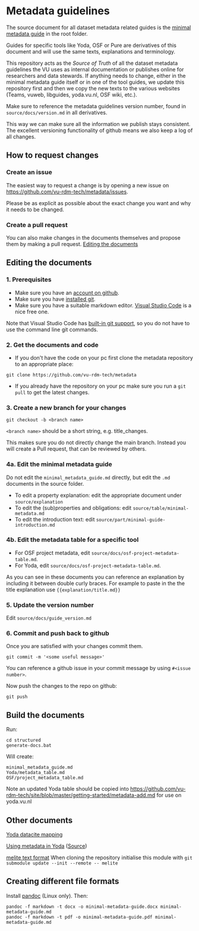 # Metadata guidelines

The source document for all dataset metadata related guides is the 
[minimal metadata guide](minimal_metadata_guide.md) in the root folder.

Guides for specific tools like Yoda, OSF or Pure are derivatives of this document and will use the same texts, explanations
and terminology.

This repository acts as the _Source of Truth_ of all the dataset metadata guidelines the VU uses as internal 
documentation or publishes online for researchers and data stewards. If anything needs to change, 
either in the minimal metadata guide itself or in one of the tool guides, we update this repository first and 
then we copy the new texts to the various websites (Teams, vuweb, libguides, 
yoda.vu.nl, OSF wiki, etc.). 

Make sure to reference the metadata guidelines version number, found in `source/docs/version.md` 
in all derivatives. 

This way we can make sure all the information we publish stays consistent. The
excellent versioning functionality of github means we also keep a log of all changes.
## How to request changes
### Create an issue
The easiest way to request a change is by opening a new issue on https://github.com/vu-rdm-tech/metadata/issues.

Please be as explicit as possible about the exact change you want and why it needs to be changed.
### Create a pull request
You can also make changes in the documents themselves and propose them by making a pull request. [Editing the documents](#editing-the-documents)
## Editing the documents
### 1. Prerequisites
- Make sure you have an [account on github](https://github.com/signup?ref_cta=Sign+up&ref_loc=header+logged+out&ref_page=%2F&source=header-home).
- Make sure you have [installed git](https://git-scm.com/book/en/v2/Getting-Started-Installing-Git).
- Make sure you have a suitable markdown editor. [Visual Studio Code](https://code.visualstudio.com/) is a nice free one.

Note that Visual Studio Code has [built-in git support](https://code.visualstudio.com/docs/editor/versioncontrol), so you do not have to use the command line git commands.

### 2. Get the documents and code
- If you don't have the code on your pc first clone the metadata repository to an appropriate place:
```
git clone https://github.com/vu-rdm-tech/metadata
```
- If you already have the repository on your pc make sure you run a `git pull` to get the latest changes.
### 3. Create a new branch for your changes
```
git checkout -b <branch name>
```
`<branch name>` should be a short string, e.g. title_changes.

This makes sure you do not directly change the main branch. Instead you will create a Pull request, that can be 
reviewed by others.
### 4a. Edit the minimal metadata guide
Do not edit the `minimal_metadata_guide.md` directly, but edit the `.md` documents in the source folder.

- To edit a property explanation: edit the appropriate document under `source/explanation`
- To edit the (sub)properties and obligations: edit `source/table/minimal-metadata.md`
- To edit the introduction text: edit `source/part/minimal-guide-introduction.md`

### 4b. Edit the metadata table for a specific tool
- For OSF project metadata, edit `source/docs/osf-project-metadata-table.md`.
- For Yoda, edit `source/docs/osf-project-metadata-table.md`.

As you can see in these documents you can reference an explanation by including it between double curly braces. 
For example to paste in the the title explanation use `{{explanation/title.md}}`

### 5. Update the version number
Edit `source/docs/guide_version.md`

### 6. Commit and push back to github
Once you are satisfied with your changes commit them.
```
git commit -m '<some useful message>'
```
You can reference a github issue in your commit message by using `#<issue number>`.

Now push the changes to the repo on github:
```
git push
```

## Build the documents
Run:
```
cd structured
generate-docs.bat
```

Will create:
```
minimal_metadata_guide.md
Yoda/metadata_table.md
OSF/project_metadata_table.md
```

Note an updated Yoda table should be copied into https://github.com/vu-rdm-tech/site/blob/master/getting-started/metadata-add.md for use on yoda.vu.nl

## Other documents

[Yoda datacite mapping](Yoda/Metadata%20Yoda-Pure.ods)

[Using metadata in Yoda](https://yoda.vu.nl/site/getting-started/metadata-add.html)
([Source](https://github.com/vu-rdm-tech/site/blob/master/getting-started/metadata-add.md))

[melite text format](melite/melite-proposed.md) 
When cloning the repository initialise this module with `git submodule update --init --remote -- melite`

## Creating different file formats
Install [pandoc](https://pandoc.org/installing.html) (Linux only). Then:
```
pandoc -f markdown -t docx -o minimal-metadata-guide.docx minimal-metadata-guide.md 
pandoc -f markdown -t pdf -o minimal-metadata-guide.pdf minimal-metadata-guide.md
```